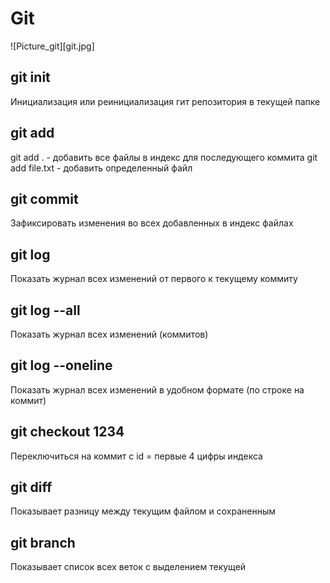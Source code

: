 # Git #

![Picture_git][git.jpg]

## git init ##
Инициализация или реинициализация гит репозитория в текущей папке

## git add ##
git add . - добавить все файлы в индекс для последующего коммита
git add file.txt - добавить определенный файл

## git commit ##
Зафиксировать изменения во всех добавленных в индекс файлах

## git log ##
Показать журнал всех изменений от первого к текущему коммиту

## git log --all ##
Показать журнал всех изменений (коммитов)

## git log --oneline ##
Показать журнал всех изменений в удобном формате (по строке на коммит)

## git checkout 1234 ##
Переключиться на коммит с id = первые 4 цифры индекса

## git diff ##
Показывает разницу между текущим файлом и сохраненным

## git branch ##
Показывает список всех веток с выделением текущей